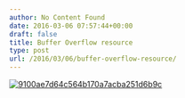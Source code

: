 ```yaml
---
author: No Content Found
date: 2016-03-06 07:57:44+00:00
draft: false
title: Buffer Overflow resource
type: post
url: /2016/03/06/buffer-overflow-resource/
---
```


[![9100ae7d64c564b170a7acba251d6b9c](https://haquor.files.wordpress.com/2016/03/9100ae7d64c564b170a7acba251d6b9c.png)
](https://0xks.files.https://www.youtube.com/watch?v=aEZKGW_VTd4)
